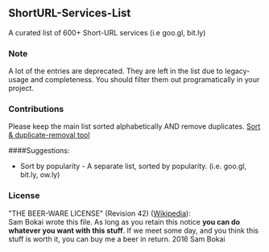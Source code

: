 ## ShortURL-Services-List
A curated list of 600+ Short-URL services (i.e goo.gl, bit.ly)

### Note
A lot of the entries are deprecated. They are left in the list due to legacy-usage and completeness. You should filter them out programatically in your project.

### Contributions
Please keep the main list sorted alphabetically AND remove duplicates. [Sort & duplicate-removal tool](alphabetizer.flap.tv/)

####Suggestions:
* Sort by popularity - A separate list, sorted by popularity. (i.e. goo.gl, bit.ly, ow.ly)

### License
"THE BEER-WARE LICENSE" (Revision 42) ([Wikipedia](https://en.wikipedia.org/wiki/Beerware)):   
Sam Bokai wrote this file. As long as you retain this notice **you can do whatever you want with this stuff**. If we meet some day, and you think this stuff is worth it, you can buy me a beer in return. 2016 Sam Bokai
